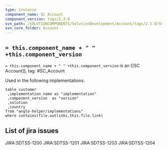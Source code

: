 ```yaml
---
type: instance
component_name: SC Account
component_version: tags/2.3.0
svn_path: /SOLUTIONCOMPONENTS/SolutionDevelopment/Account/tags/2.3.0/SC%20Account
svn_core_folder: Account
---
```


## `= this.component_name + " " +this.component_version`

`= this.component_name + " " +this.component_version` is an [[SC Account]],
tag: #SC_Account

Used in the following implementations:
```dataview
table customer
 ,implementation_name as "implementation"
 ,component_version  as "version"
 ,solution
 ,country  
from "anglo-helper/implementations"
where contains(file.outlinks,this.file.link)
```


## List of jira issues

JIRA:SDTSS-1200
JIRA:SDTSS-1201
JIRA:SDTSS-1203
JIRA:SDTSS-1204

